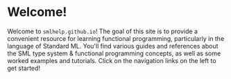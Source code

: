 # Welcome!

Welcome to `smlhelp.github.io`! The goal of this site is to provide a convenient
resource for learning functional programming, particularly in the language of
Standard ML. You'll find various guides and references about the SML type system
& functional programming concepts, as well as some worked examples and tutorials.
Click on the navigation links on the left to get started!
